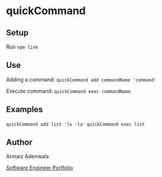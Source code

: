 # quickCommand

## Setup

Run `npm link`

## Use

Adding a command: `quickCommand add commandName 'command'`

Execute command: `quickCommand exec commandName`

## Examples

`quickCommand add list 'ls -la'`
`quickCommand exec list`


## Author

Armaiz Adenwala

[Software Engineer Portfolio](https://armaizadenwala.com/)
